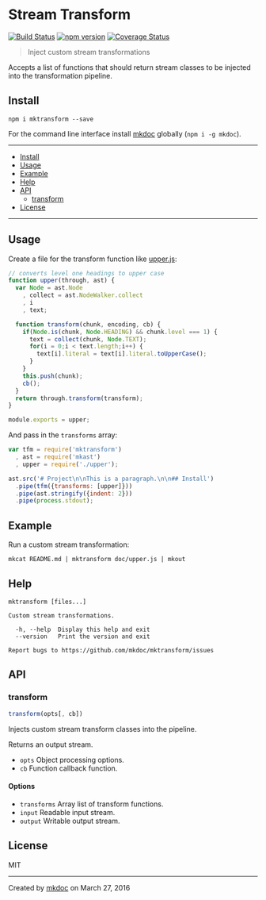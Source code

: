 # Stream Transform

[![Build Status](https://travis-ci.org/mkdoc/mktransform.svg?v=3)](https://travis-ci.org/mkdoc/mktransform)
[![npm version](http://img.shields.io/npm/v/mktransform.svg?v=3)](https://npmjs.org/package/mktransform)
[![Coverage Status](https://coveralls.io/repos/mkdoc/mktransform/badge.svg?branch=master&service=github&v=3)](https://coveralls.io/github/mkdoc/mktransform?branch=master)

> Inject custom stream transformations

Accepts a list of functions that should return stream classes to be injected into the transformation pipeline.

## Install

```
npm i mktransform --save
```

For the command line interface install [mkdoc][] globally (`npm i -g mkdoc`).

---

- [Install](#install)
- [Usage](#usage)
- [Example](#example)
- [Help](#help)
- [API](#api)
   - [transform](#transform)
- [License](#license)

---

## Usage

Create a file for the transform function like [upper.js](https://github.com/mkdoc/mktransform/blob/master/doc/upper.js):

```javascript
// converts level one headings to upper case
function upper(through, ast) {
  var Node = ast.Node
    , collect = ast.NodeWalker.collect
    , i
    , text;

  function transform(chunk, encoding, cb) {
    if(Node.is(chunk, Node.HEADING) && chunk.level === 1) {
      text = collect(chunk, Node.TEXT);
      for(i = 0;i < text.length;i++) {
        text[i].literal = text[i].literal.toUpperCase();
      }
    }
    this.push(chunk);
    cb();
  }
  return through.transform(transform);
}

module.exports = upper;
```

And pass in the `transforms` array:

```javascript
var tfm = require('mktransform')
  , ast = require('mkast')
  , upper = require('./upper');

ast.src('# Project\n\nThis is a paragraph.\n\n## Install')
  .pipe(tfm({transforms: [upper]}))
  .pipe(ast.stringify({indent: 2}))
  .pipe(process.stdout);
```

## Example

Run a custom stream transformation:

```shell
mkcat README.md | mktransform doc/upper.js | mkout
```

## Help

```
mktransform [files...]

Custom stream transformations.

  -h, --help  Display this help and exit
  --version   Print the version and exit

Report bugs to https://github.com/mkdoc/mktransform/issues
```

## API

### transform

```javascript
transform(opts[, cb])
```

Injects custom stream transform classes into the pipeline.

Returns an output stream.

* `opts` Object processing options.
* `cb` Function callback function.

#### Options

* `transforms` Array list of transform functions.
* `input` Readable input stream.
* `output` Writable output stream.

## License

MIT

---

Created by [mkdoc](https://github.com/mkdoc/mkdoc) on March 27, 2016

[mkdoc]: https://github.com/mkdoc/mkdoc
[commonmark]: http://commonmark.org
[jshint]: http://jshint.com
[jscs]: http://jscs.info

